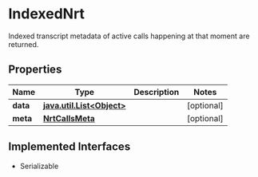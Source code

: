 

# IndexedNrt

Indexed transcript metadata of active calls happening at that moment are returned.

## Properties

Name | Type | Description | Notes
------------ | ------------- | ------------- | -------------
**data** | [**java.util.List&lt;Object&gt;**](Object.md) |  |  [optional]
**meta** | [**NrtCallsMeta**](NrtCallsMeta.md) |  |  [optional]


## Implemented Interfaces

* Serializable



